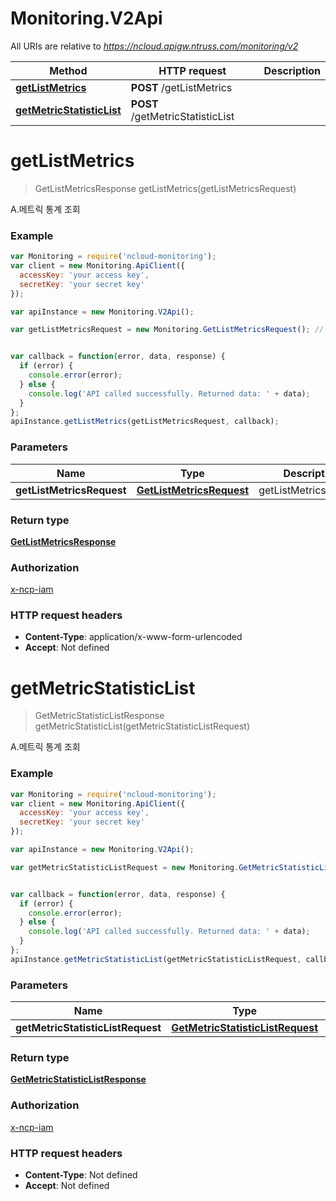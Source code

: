 # Monitoring.V2Api

All URIs are relative to *https://ncloud.apigw.ntruss.com/monitoring/v2*

Method | HTTP request | Description
------------- | ------------- | -------------
[**getListMetrics**](V2Api.md#getListMetrics) | **POST** /getListMetrics | 
[**getMetricStatisticList**](V2Api.md#getMetricStatisticList) | **POST** /getMetricStatisticList | 


<a name="getListMetrics"></a>
# **getListMetrics**
> GetListMetricsResponse getListMetrics(getListMetricsRequest)



A.메트릭 통계 조회

### Example
```javascript
var Monitoring = require('ncloud-monitoring');
var client = new Monitoring.ApiClient({
  accessKey: 'your access key',
  secretKey: 'your secret key'
});

var apiInstance = new Monitoring.V2Api();

var getListMetricsRequest = new Monitoring.GetListMetricsRequest(); // GetListMetricsRequest | getListMetricsRequest


var callback = function(error, data, response) {
  if (error) {
    console.error(error);
  } else {
    console.log('API called successfully. Returned data: ' + data);
  }
};
apiInstance.getListMetrics(getListMetricsRequest, callback);
```

### Parameters

Name | Type | Description  | Notes
------------- | ------------- | ------------- | -------------
 **getListMetricsRequest** | [**GetListMetricsRequest**](GetListMetricsRequest.md)| getListMetricsRequest | 

### Return type

[**GetListMetricsResponse**](GetListMetricsResponse.md)

### Authorization

[x-ncp-iam](../README.md#x-ncp-iam)

### HTTP request headers

 - **Content-Type**: application/x-www-form-urlencoded
 - **Accept**: Not defined

<a name="getMetricStatisticList"></a>
# **getMetricStatisticList**
> GetMetricStatisticListResponse getMetricStatisticList(getMetricStatisticListRequest)



A.메트릭 통계 조회

### Example
```javascript
var Monitoring = require('ncloud-monitoring');
var client = new Monitoring.ApiClient({
  accessKey: 'your access key',
  secretKey: 'your secret key'
});

var apiInstance = new Monitoring.V2Api();

var getMetricStatisticListRequest = new Monitoring.GetMetricStatisticListRequest(); // GetMetricStatisticListRequest | getMetricStatisticListRequest


var callback = function(error, data, response) {
  if (error) {
    console.error(error);
  } else {
    console.log('API called successfully. Returned data: ' + data);
  }
};
apiInstance.getMetricStatisticList(getMetricStatisticListRequest, callback);
```

### Parameters

Name | Type | Description  | Notes
------------- | ------------- | ------------- | -------------
 **getMetricStatisticListRequest** | [**GetMetricStatisticListRequest**](GetMetricStatisticListRequest.md)| getMetricStatisticListRequest | 

### Return type

[**GetMetricStatisticListResponse**](GetMetricStatisticListResponse.md)

### Authorization

[x-ncp-iam](../README.md#x-ncp-iam)

### HTTP request headers

 - **Content-Type**: Not defined
 - **Accept**: Not defined

